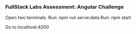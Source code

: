 ### FullStack Labs Assessment: Angular Challenge

Open two terminals.
Run: npm run serve:data 
Run: npm start

Go to localhost:4200
